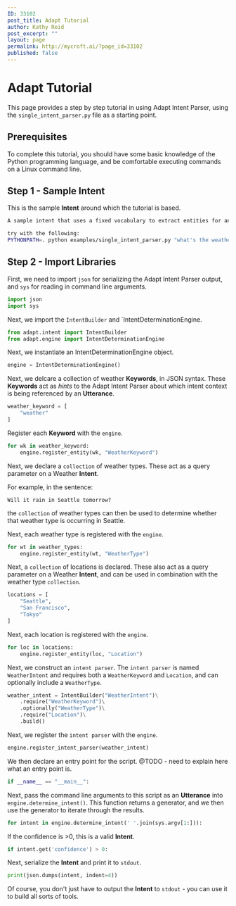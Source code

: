 ```yaml
---
ID: 33102
post_title: Adapt Tutorial
author: Kathy Reid
post_excerpt: ""
layout: page
permalink: http://mycroft.ai/?page_id=33102
published: false
---
```

# Adapt Tutorial

This page provides a step by step tutorial in using Adapt Intent Parser, using the `single_intent_parser.py` file as a starting point.

## Prerequisites

To complete this tutorial, you should have some basic knowledge of the Python programming language, and be comfortable executing commands on a Linux command line.

## Step 1 - Sample Intent

This is the sample **Intent** around which the tutorial is based.

```bash
A sample intent that uses a fixed vocabulary to extract entities for an intent

try with the following:
PYTHONPATH=. python examples/single_intent_parser.py "what's the weather like in tokyo"
```

## Step 2 - Import Libraries

First, we need to import `json` for serializing the Adapt Intent Parser output, and `sys` for reading in command line arguments.

```python
import json
import sys
```

Next, we import the `IntentBuilder` and `IntentDeterminationEngine.

```python
from adapt.intent import IntentBuilder
from adapt.engine import IntentDeterminationEngine
```

Next, we instantiate an IntentDeterminationEngine object.

```python
engine = IntentDeterminationEngine()
```

Next, we delcare a collection of weather **Keywords**, in JSON syntax. These **Keywords** act as _hints_ to the Adapt Intent Parser about which intent context is being referenced by an **Utterance**.

```python
weather_keyword = [
    "weather"
]
```

Register each **Keyword** with the `engine`.

```python
for wk in weather_keyword:
    engine.register_entity(wk, "WeatherKeyword")
```

Next, we declare a `collection` of weather types. These act as a query parameter on a Weather **Intent**.

For example, in the sentence:

`Will it rain in Seattle tomorrow?`

the `collection` of weather types can then be used to determine whether that weather type is occurring in Seattle.

Next, each weather type is registered with the `engine`.

```python
for wt in weather_types:
    engine.register_entity(wt, "WeatherType")
```

Next, a `collection` of locations is declared. These also act as a query parameter on a Weather **Intent**, and can be used in combination with the weather type `collection`.

```python
locations = [
    "Seattle",
    "San Francisco",
    "Tokyo"
]
```

Next, each location is registered with the `engine`.

```python
for loc in locations:
    engine.register_entity(loc, "Location")
```

Next, we construct an `intent parser`. The `intent parser` is named `WeatherIntent` and requires both a `WeatherKeyword` and `Location`, and can optionally include a `WeatherType`.

```python
weather_intent = IntentBuilder("WeatherIntent")\
    .require("WeatherKeyword")\
    .optionally("WeatherType")\
    .require("Location")\
    .build()
```
Next, we register the `intent parser` with the `engine`.

```python
engine.register_intent_parser(weather_intent)
```

We then declare an entry point for the script.
@TODO - need to explain here what an entry point is.

```python
if __name__ == "__main__":
```

Next, pass the command line arguments to this script as an **Utterance** into `engine.determine_intent()`. This function returns a generator, and we then use the generator to iterate through the results.

```python
for intent in engine.determine_intent(' '.join(sys.argv[1:])):
```

If the confidence is >0, this is a valid **Intent**.

```python
if intent.get('confidence') > 0:
```

Next, serialize the **Intent** and print it to `stdout`.

```python
print(json.dumps(intent, indent=4))
```

Of course, you don't just have to output the **Intent** to `stdout` - you can use it to build all sorts of tools.
